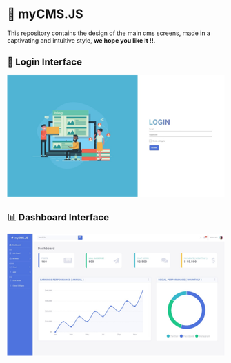 # :page_facing_up: myCMS.JS 
This repository contains the design of the main cms screens, made in a captivating and intuitive style, **we hope you like it !!**.
## :door: Login Interface
![Login Page](/login.jpeg)
## :bar_chart: Dashboard Interface
![Dashboard Page](/dashboard.jpeg)
